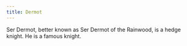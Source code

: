 ```yaml
---
title: Dermot
---
```


Ser Dermot, better known as Ser Dermot of the Rainwood, is a hedge knight. He is a famous knight.


